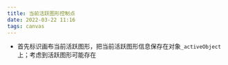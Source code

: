 ```yaml
---
title: 当前活跃图形控制点
date: 2022-03-22 11:16
tags: canvas 
---
```

- 首先标识画布当前活跃图形，把当前活跃图形信息保存在对象`_activeObject`上；考虑到活跃图形可能存在